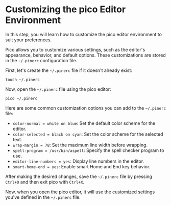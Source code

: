 # Customizing the pico Editor Environment

In this step, you will learn how to customize the pico editor environment to suit your preferences.

Pico allows you to customize various settings, such as the editor's appearance, behavior, and default options. These customizations are stored in the `~/.pinerc` configuration file.

First, let's create the `~/.pinerc` file if it doesn't already exist:

```
touch ~/.pinerc
```

Now, open the `~/.pinerc` file using the pico editor:

```
pico ~/.pinerc
```

Here are some common customization options you can add to the `~/.pinerc` file:

- `color-normal = white on blue`: Set the default color scheme for the editor.
- `color-selected = black on cyan`: Set the color scheme for the selected text.
- `wrap-margin = 78`: Set the maximum line width before wrapping.
- `spell-program = /usr/bin/aspell`: Specify the spell checker program to use.
- `editor-line-numbers = yes`: Display line numbers in the editor.
- `smart-home-end = yes`: Enable smart Home and End key behavior.

After making the desired changes, save the `~/.pinerc` file by pressing `Ctrl+O` and then exit pico with `Ctrl+X`.

Now, when you open the pico editor, it will use the customized settings you've defined in the `~/.pinerc` file.

